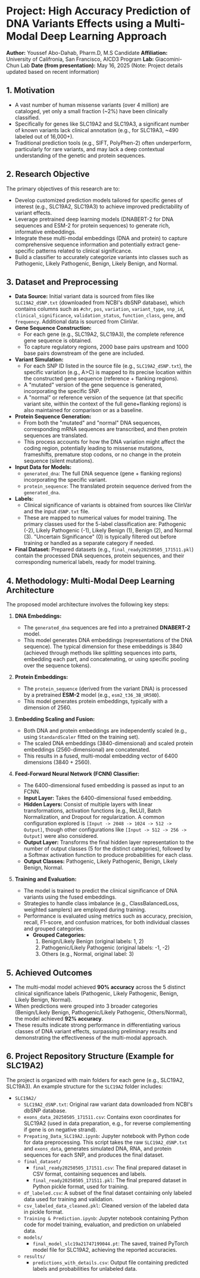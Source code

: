 # Project: High Accuracy Prediction of DNA Variants Effects using a Multi-Modal Deep Learning Approach

**Author:** Youssef Abo-Dahab, Pharm.D, M.S Candidate
**Affiliation:** University of Califronia, San Francisco, AICD3 Program
**Lab:** Giacomini-Chun Lab
**Date (from presentation):** May 16, 2025 (Note: Project details updated based on recent information)

## 1. Motivation

* A vast number of human missense variants (over 4 million) are cataloged, yet only a small fraction (~2%) have been clinically classified.
* Specifically for genes like SLC19A2 and SLC19A3, a significant number of known variants lack clinical annotation (e.g., for SLC19A3, ~490 labeled out of 16,000+).
* Traditional prediction tools (e.g., SIFT, PolyPhen-2) often underperform, particularly for rare variants, and may lack a deep contextual understanding of the genetic and protein sequences.

## 2. Research Objective

The primary objectives of this research are to:

* Develop customized prediction models tailored for specific genes of interest (e.g., SLC19A2, SLC19A3) to achieve improved predictability of variant effects.
* Leverage pretrained deep learning models (DNABERT-2 for DNA sequences and ESM-2 for protein sequences) to generate rich, informative embeddings.
* Integrate these multi-modal embeddings (DNA and protein) to capture comprehensive sequence information and potentially extract gene-specific patterns related to clinical significance.
* Build a classifier to accurately categorize variants into classes such as Pathogenic, Likely Pathogenic, Benign, Likely Benign, and Normal.

## 3. Dataset and Preprocessing

* **Data Source:** Initial variant data is sourced from files like `SLC19A2_dSNP.txt` (downloaded from NCBI's dbSNP database), which contains columns such as `#chr`, `pos`, `variation`, `variant_type`, `snp_id`, `clinical_significance`, `validation_status`, `function_class`, `gene`, and `frequency`. Additional data is sourced from ClinVar.
* **Gene Sequence Construction:**
    * For each gene (e.g., SLC19A2, SLC19A3), the complete reference gene sequence is obtained.
    * To capture regulatory regions, 2000 base pairs upstream and 1000 base pairs downstream of the gene are included.
* **Variant Simulation:**
    * For each SNP ID listed in the source file (e.g., `SLC19A2_dSNP.txt`), the specific variation (e.g., A>C) is mapped to its precise location within the constructed gene sequence (reference + flanking regions).
    * A "mutated" version of the gene sequence is generated, incorporating the specific SNP.
    * A "normal" or reference version of the sequence (at that specific variant site, within the context of the full gene+flanking regions) is also maintained for comparison or as a baseline.
* **Protein Sequence Generation:**
    * From both the "mutated" and "normal" DNA sequences, corresponding mRNA sequences are transcribed, and then protein sequences are translated.
    * This process accounts for how the DNA variation might affect the coding region, potentially leading to missense mutations, frameshifts, premature stop codons, or no change in the protein sequence (silent mutations).
* **Input Data for Models:**
    * `generated_dna`: The full DNA sequence (gene + flanking regions) incorporating the specific variant.
    * `protein_sequence`: The translated protein sequence derived from the `generated_dna`.
* **Labels:**
    * Clinical significance of variants is obtained from sources like ClinVar and the input `dSNP.txt` file.
    * These are mapped to numerical values for model training. The primary classes used for the 5-label classification are: Pathogenic (-2), Likely Pathogenic (-1), Likely Benign (1), Benign (2), and Normal (3). "Uncertain Significance" (0) is typically filtered out before training or handled as a separate category if needed.
* **Final Dataset:** Prepared datasets (e.g., `final_ready20250505_171511.pkl`) contain the processed DNA sequences, protein sequences, and their corresponding numerical labels, ready for model training.

## 4. Methodology: Multi-Modal Deep Learning Architecture

The proposed model architecture involves the following key steps:

1.  **DNA Embeddings:**
    * The `generated_dna` sequences are fed into a pretrained **DNABERT-2** model.
    * This model generates DNA embeddings (representations of the DNA sequence). The typical dimension for these embeddings is 3840 (achieved through methods like splitting sequences into parts, embedding each part, and concatenating, or using specific pooling over the sequence tokens).

2.  **Protein Embeddings:**
    * The `protein_sequence` (derived from the variant DNA) is processed by a pretrained **ESM-2** model (e.g., `esm2_t36_3B_UR50D`).
    * This model generates protein embeddings, typically with a dimension of 2560.

3.  **Embedding Scaling and Fusion:**
    * Both DNA and protein embeddings are independently scaled (e.g., using `StandardScaler` fitted on the training set).
    * The scaled DNA embeddings (3840-dimensional) and scaled protein embeddings (2560-dimensional) are concatenated.
    * This results in a fused, multi-modal embedding vector of 6400 dimensions (3840 + 2560).

4.  **Feed-Forward Neural Network (FCNN) Classifier:**
    * The 6400-dimensional fused embedding is passed as input to an FCNN.
    * **Input Layer:** Takes the 6400-dimensional fused embedding.
    * **Hidden Layers:** Consist of multiple layers with linear transformations, activation functions (e.g., ReLU), Batch Normalization, and Dropout for regularization. A common configuration explored is `[Input -> 2048 -> 1024 -> 512 -> Output]`, though other configurations like `[Input -> 512 -> 256 -> Output]` were also considered.
    * **Output Layer:** Transforms the final hidden layer representation to the number of output classes (5 for the distinct categories), followed by a Softmax activation function to produce probabilities for each class.
    * **Output Classes:** Pathogenic, Likely Pathogenic, Benign, Likely Benign, Normal.

5.  **Training and Evaluation:**
    * The model is trained to predict the clinical significance of DNA variants using the fused embeddings.
    * Strategies to handle class imbalance (e.g., ClassBalancedLoss, weighted samplers) are employed during training.
    * Performance is evaluated using metrics such as accuracy, precision, recall, F1-score, and confusion matrices, for both individual classes and grouped categories.
        * **Grouped Categories:**
            1.  Benign/Likely Benign (original labels: 1, 2)
            2.  Pathogenic/Likely Pathogenic (original labels: -1, -2)
            3.  Others (e.g., Normal, original label: 3)

## 5. Achieved Outcomes

* The multi-modal model achieved **90% accuracy** across the 5 distinct clinical significance labels (Pathogenic, Likely Pathogenic, Benign, Likely Benign, Normal).
* When predictions were grouped into 3 broader categories (Benign/Likely Benign, Pathogenic/Likely Pathogenic, Others/Normal), the model achieved **92% accuracy**.
* These results indicate strong performance in differentiating various classes of DNA variant effects, surpassing preliminary results and demonstrating the effectiveness of the multi-modal approach.

## 6. Project Repository Structure (Example for SLC19A2)

The project is organized with main folders for each gene (e.g., SLC19A2, SLC19A3). An example structure for the `SLC19A2` folder includes:

* `SLC19A2/`
    * `SLC19A2_dSNP.txt`: Original raw variant data downloaded from NCBI's dbSNP database.
    * `exons_data_20250505_171511.csv`: Contains exon coordinates for SLC19A2 (used in data preparation, e.g., for reverse complementing if gene is on negative strand).
    * `Prepating_Data_SLC19A2.ipynb`: Jupyter notebook with Python code for data preprocessing. This script takes the raw `SLC19A2_dSNP.txt` and `exons_data`, generates simulated DNA, RNA, and protein sequences for each SNP, and produces the final dataset.
    * `final_dataset/`
        * `final_ready20250505_171511.csv`: The final prepared dataset in CSV format, containing sequences and labels.
        * `final_ready20250505_171511.pkl`: The final prepared dataset in Python pickle format, used for training.
    * `df_labeled.csv`: A subset of the final dataset containing only labeled data used for training and validation.
    * `csv_labeled_data_cleaned.pkl`: Cleaned version of the labeled data in pickle format.
    * `Training & Prediction.ipynb`: Jupyter notebook containing Python code for model training, evaluation, and prediction on unlabeled data.
    * `models/`
        * `final_model_slc19a21747199044.pt`: The saved, trained PyTorch model file for SLC19A2, achieving the reported accuracies.
    * `results/`
        * `predictions_with_details.csv`: Output file containing predicted labels and probabilities for unlabeled data.

